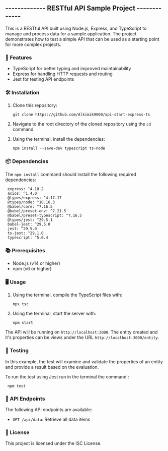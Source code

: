 ## ------------- RESTful API Sample Project ------------- ##

This is a RESTful API built using Node.js, Express, and TypeScript to manage and process data for a sample application. The project demonstrates how to test a simple API that can be used as a starting point for more complex projects.

### 🚀 Features ###

- TypeScript for better typing and improved maintainability
- Express for handling HTTP requests and routing
- Jest for testing API endpoints


### 🛠 Installation ###

1. Clone this repository:
     
     ```
     git clone https://github.com/Alkimik9000/api-start-express-ts
     ```
     
2. Navigate to the root directory of the cloned repository using the `cd` command

3. Using the terminal, install the dependencies:

    ```
    npm install --save-dev typescript ts-node
    ```
    
### 📦 Dependencies ###

The `npm install` command should install the following required dependencies:

     express: ^4.18.2
     axios: ^1.4.0
     @types/express: ^4.17.17
     @types/node: ^18.16.3
     @babel/core: ^7.16.5
     @babel/preset-env: ^7.21.5
     @babel/preset-typescript: ^7.16.5
     @types/jest: ^29.5.1
     babel-jest: ^29.5.0
     jest: ^29.5.0
     ts-jest: ^29.1.0
     typescript: ^5.0.4

### 📚 Prerequisites ###

- Node.js (v14 or higher)
- npm (v6 or higher)

### 🖥 Usage ###

1. Using the terminal, compile the TypeScript files with:

     
     ```
     npx tsc
     ```


2. Using the terminal, start the server with:

     ```
     npm start
     ```

The API will be running on `http://localhost:3000`.
The entity created and it's properties can be views under the URL `http://localhost:3000/entity`.

### 🧪 Testing ###

In this example, the test will examine and validate the properties of an entity and provide a result based on the evaluation.

To run the test using Jest run in the terminal the command :

     
     npm test
     

### 🔗 API Endpoints ###

The following API endpoints are available:

- `GET /api/data`: Retrieve all data items


### 📄 License ###

This project is licensed under the ISC License. 



